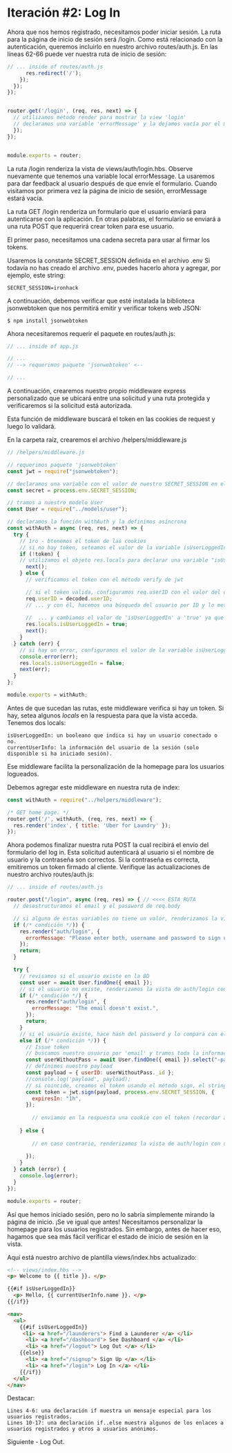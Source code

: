 # Iteración #2: Log In

Ahora que nos hemos registrado, necesitamos poder iniciar sesión. La ruta para la página de inicio de sesión será /login. Como está relacionado con la autenticación, queremos incluirlo en nuestro archivo routes/auth.js. En las líneas 62-66 puede ver nuestra ruta de inicio de sesión:

```js
// ... inside of routes/auth.js
      res.redirect('/');
    });
  });
});


router.get('/login', (req, res, next) => {
  // utilizamos método render para mostrar la view 'login'
  // declaramos una variable 'errorMessage' y la dejamos vacía por el momento'
  });
});


module.exports = router;
```

La ruta /login renderiza la vista de views/auth/login.hbs. Observe nuevamente que tenemos una variable local errorMessage. La usaremos para dar feedback al usuario después de que envíe el formulario. Cuando visitamos por primera vez la página de inicio de sesión, errorMessage estará vacía.

La ruta GET /login renderiza un formulario que el usuario enviará para autenticarse con la aplicación. En otras palabras, el formulario se enviará a una ruta POST que requerirá crear token para ese usuario. 

El primer paso, necesitamos una cadena secreta para usar al firmar los tokens.

Usaremos la constante SECRET_SESSION definida en el archivo .env
Si todavía no has creado el archivo .env, puedes hacerlo ahora y agregar, por ejemplo, este string:

```
SECRET_SESSION=ironhack
```

A continuación, debemos verificar que esté instalada la biblioteca jsonwebtoken que nos permitirá emitir y verificar tokens web JSON:

```
$ npm install jsonwebtoken
```

Ahora necesitaremos requerir el paquete en routes/auth.js:

```js
// ... inside of app.js

// ...
// --> requerimos paquete 'jsonwebtoken' <--

// ...
```

A continuación, crearemos nuestro propio middleware express personalizado que se ubicará entre una solicitud y una ruta protegida y verificaremos si la solicitud está autorizada.

Esta función de middleware buscará el token en las cookies de request y luego lo validará.

En la carpeta raíz, crearemos el archivo /helpers/middleware.js

```js
// /helpers/middleware.js

// requerimos paquete 'jsonwebtoken'
const jwt = require("jsonwebtoken");

// declaramos una variable con el valor de nuestro SECRET_SESSION en el fichero .env
const secret = process.env.SECRET_SESSION;

// tramos a nuestro modelo User
const User = require("../models/user");

// declaramos la función withAuth y la definimos asíncrona
const withAuth = async (req, res, next) => {
  try {
    // 1ro - btenemos el token de las cookies
    // si no hay token, seteamos el valor de la variable isUserLoggedIn en false y pasamos el control a la siguiente función de middleware
    if (!token) {
    // utilizamos el objeto res.locals para declarar una variable "isUserLoggedIn" que definiremos inicialmente como 'false'
      next();
    } else {
      // verificamos el token con el método verify de jwt

      // si el token valida, configuramos req.userID con el valor del decoded userID
      req.userID = decoded.userID;
      // ... y con él, hacemos una búsqueda del usuario por ID y lo metemos en la variable 'currentUserInfo'de nuestro objeto res.locals...
      
      //  ... y cambiamos el valor de 'isUserLoggedIn' a 'true' ya que ahora verificamos que el usuario está
      res.locals.isUserLoggedIn = true;
      next();
    }
  } catch (err) {
    // si hay un error, configuramos el valor de la variable isUserLoggedIn en false y pasamos el control a la siguiente ruta
    console.error(err);
    res.locals.isUserLoggedIn = false;
    next(err);
  }
};

module.exports = withAuth;
```
Antes de que sucedan las rutas, este middleware verifica si hay un token. Si hay, setea algunos *locals* en la respuesta para que la vista acceda. Tenemos dos locals:

    isUserLoggedIn: un booleano que indica si hay un usuario conectado o no.
    currentUserInfo: la información del usuario de la sesión (solo disponible si ha iniciado sesión).

Ese middleware facilita la personalización de la homepage para los usuarios logueados.

Debemos agregar este middleware en nuestra ruta de index:

```js
const withAuth = require("../helpers/middleware");

/* GET home page. */
router.get('/', withAuth, (req, res, next) => {
  res.render('index', { title: 'Uber for Laundry' });
});
```

Ahora podemos finalizar nuestra ruta POST la cual recibirá el envío del formulario del log in. 
Esta solicitud autenticará al usuario si el nombre de usuario y la contraseña son correctos. Si la contraseña es correcta, emitiremos un token firmado al cliente.
Verifique las actualizaciones de nuestro archivo routes/auth.js:

```js
// ... inside of routes/auth.js

router.post("/login", async (req, res) => { // <<<< ESTA RUTA
  // desestructuramos el email y el password de req.body

  // si alguna de estas variables no tiene un valor, renderizamos la vista de auth/signup con un mensaje de error
  if (/* condición */)) {
    res.render("auth/login", {
      errorMessage: "Please enter both, username and password to sign up.",
    });
    return;
  }

  try {
    // revisamos si el usuario existe en la BD
    const user = await User.findOne({ email });
    // si el usuario no existe, renderizamos la vista de auth/login con un mensaje de error
    if (/* condición */) {
      res.render("auth/login", {
        errorMessage: "The email doesn't exist.",
      });
      return;
    }
    // si el usuario existe, hace hash del password y lo compara con el de la BD (con el método de bcrypt de compareSync)
    else if (/* condición */)) {
      // Issue token
      // buscamos nuestro usuario por 'email' y tramos toda la información salvo por el password (método select) y lo metemos en una variable.
      const userWithoutPass = await User.findOne({ email }).select("-password");
      // definimos nuestro payload	
      const payload = { userID: userWithoutPass._id };
      //console.log('payload', payload);
      // si coincide, creamos el token usando el método sign, el string de secret session y el expiring time
      const token = jwt.sign(payload, process.env.SECRET_SESSION, {
        expiresIn: "1h",
      });
      
        // enviamos en la respuesta una cookie con el token (recordar agregar el {httpOnly: true} en la respuesta) y luego redirigimos a la home
    
    } else {
      
        // en caso contrario, renderizamos la vista de auth/login con un mensaje de error
      
      });
    }
  } catch (error) {
    console.log(error);
  }
});

module.exports = router;
```

Así que hemos iniciado sesión, pero no lo sabría simplemente mirando la página de inicio. ¡Se ve igual que antes! Necesitamos personalizar la homepage para los usuarios registrados. Sin embargo, antes de hacer eso, hagamos que sea más fácil verificar el estado de inicio de sesión en la vista.

Aquí está nuestro archivo de plantilla views/index.hbs actualizado:

```html
<!-- views/index.hbs -->
<p> Welcome to {{ title }}. </p>

{{#if isUserLoggedIn}}
  <p> Hello, {{ currentUserInfo.name }}. </p>
{{/if}}

<nav>
  <ul>
    {{#if isUserLoggedIn}}
     <li> <a href="/launderers"> Find a Launderer </a> </li>
      <li> <a href="/dashboard"> See Dashboard </a> </li>
      <li> <a href="/logout"> Log Out </a> </li>
    {{else}}
      <li> <a href="/signup"> Sign Up </a> </li>
      <li> <a href="/login"> Log In </a> </li>
    {{/if}}
  </ul>
</nav>
```
Destacar:

    Lines 4-6: una declaración if muestra un mensaje especial para los usuarios registrados.
    Lines 10-17: una declaración if..else muestra algunos de los enlaces a usuarios registrados y otros a usuarios anónimos.

Siguiente - Log Out.	
